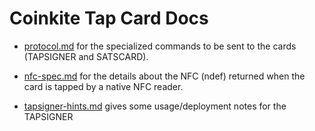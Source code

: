 # Coinkite Tap Card Docs

- [protocol.md](protocol.md) for the specialized commands to be
  sent to the cards (TAPSIGNER and SATSCARD).

- [nfc-spec.md](nfc-spec.md) for the details about the NFC (ndef)
  returned when the card is tapped by a native NFC reader.

- [tapsigner-hints.md](tapsigner-hints.md) gives some usage/deployment
  notes for the TAPSIGNER
